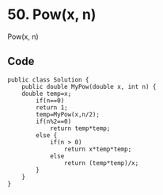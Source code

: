 # 50. Pow(x, n)
Pow(x, n)

## Code
    public class Solution {
        public double MyPow(double x, int n) {
        double temp=x;
            if(n==0)
            return 1;
            temp=MyPow(x,n/2);
            if(n%2==0)
                return temp*temp;
            else {
                if(n > 0)
                    return x*temp*temp;
                else
                    return (temp*temp)/x;
            }
        }
    }
